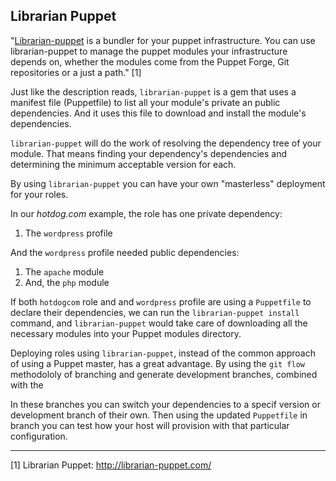 ## Librarian Puppet

"[Librarian-puppet](http://librarian-puppet.com/) is a bundler for your puppet infrastructure. You can use librarian-puppet to manage the puppet modules your infrastructure depends on, whether the modules come from the Puppet Forge, Git repositories or a just a path." [1]

Just like the description reads, `librarian-puppet` is a gem that uses a manifest file (Puppetfile) to list all your module's private an public dependencies. And it uses this file to download and install the module's dependencies.

`librarian-puppet` will do the work of resolving the dependency tree of your module. That means finding your dependency's dependencies and determining the minimum acceptable version for each.

By using `librarian-puppet` you can have your own "masterless" deployment for your roles.

In our *hotdog.com* example, the role has one private dependency:
1. The `wordpress` profile

And the `wordpress` profile needed public dependencies:
1. The `apache` module
2. And, the `php` module

If both `hotdogcom` role and and `wordpress` profile are using a `Puppetfile` to declare their dependencies, we can run the `librarian-puppet install` command, and `librarian-puppet` would take care of downloading all the necessary modules into your Puppet modules directory.

Deploying roles using `librarian-puppet`, instead of the common approach of using a Puppet master, has a great advantage. By using the `git flow` methodololy of branching and generate development branches, combined with the 

In these branches you can switch your dependencies to a specif version or development branch of their own. Then using the updated `Puppetfile` in branch you can test how your host will provision with that particular configuration.

---

[1] Librarian Puppet: http://librarian-puppet.com/